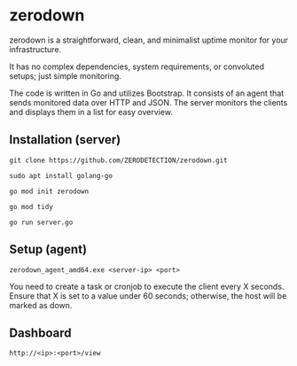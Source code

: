 # zerodown
zerodown is a straightforward, clean, and minimalist uptime monitor for your infrastructure.

It has no complex dependencies, system requirements, or convoluted setups; just simple monitoring.

The code is written in Go and utilizes Bootstrap. It consists of an agent that sends monitored data over HTTP and JSON. The server monitors the clients and displays them in a list for easy overview.


## Installation (server)
```
git clone https://github.com/ZERODETECTION/zerodown.git
```

```
sudo apt install golang-go
```

```
go mod init zerodown
```

```
go mod tidy
```

```
go run server.go
```

## Setup (agent)

```
zerodown_agent_amd64.exe <server-ip> <port>
```
You need to create a task or cronjob to execute the client every X seconds. Ensure that X is set to a value under 60 seconds; otherwise, the host will be marked as down.

## Dashboard

```
http://<ip>:<port>/view
```
